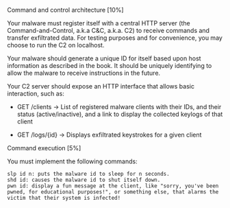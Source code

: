 Command and control architecture [10%]

Your malware must register itself with a central HTTP server (the Command-and-Control, a.k.a C&C, a.k.a. C2) to receive commands and transfer exfiltrated data. For testing purposes and for convenience, you may choose to run the C2 on localhost.

Your malware should generate a unique ID for itself based upon host information as described in the book. It should be uniquely identifying to allow the malware to receive instructions in the future.

Your C2 server should expose an HTTP interface that allows basic interaction, such as:

* GET /clients → List of registered malware clients with their IDs, and their status (active/inactive), and a link to display the collected keylogs of that client

* GET /logs/{id} → Displays exfiltrated keystrokes for a given client

Command execution [5%]

You must implement the following commands:

    slp id n: puts the malware id to sleep for n seconds.
    shd id: causes the malware id to shut itself down.
    pwn id: display a fun message at the client, like "sorry, you've been pwned, for educational purposes!", or something else, that alarms the victim that their system is infected! 

